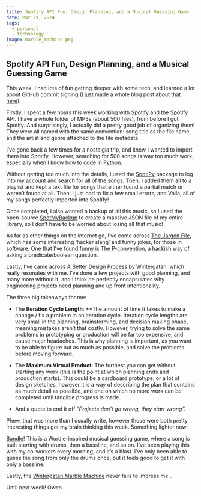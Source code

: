 ```yaml
---
title: Spotify API Fun, Design Planning, and a Musical Guessing Game
date: Mar 29, 2024
tags:
  - personal
  - technology
image: marble_machine.png
---
```

## Spotify API Fun, Design Planning, and a Musical Guessing Game

This week, I had lots of fun getting deeper with some tech, and learned a lot about GitHub commit signing (I just made a whole blog post about that [here](./March_29_2024)).

Firstly, I spent a few hours this week working with Spotify and the Spotify API. I have a whole folder of MP3s (about 500 files), from before I got Spotify. And surprisingly, I actually did a pretty good job of organizing them! They were all named with the same convention: song title as the file name, and the artist and genre attached to the file metadata.

I’ve gone back a few times for a nostalgia trip, and knew I wanted to import them into Spotify. However, searching for 500 songs is way too much work, especially when I know how to code in Python.

Without getting too much into the details, I used the [SpotiPy](https://spotipy.readthedocs.io/) package to log into my account and search for all of the songs. Then, I added them all to a playlist and kept a text file for songs that either found a partial match or weren’t found at all. Then, I just had to fix a few small errors, and Voila, all of my songs perfectly imported into Spotify!

Once completed, I also wanted a backup of all this music, so I used the open-source [SpotMyBackup](http://www.spotmybackup.com/) to create a massive JSON file of my entire library, so I don’t have to be worried about losing all that music!

As far as other things on the internet go, I’ve come across [The Jargon File](http://catb.org/jargon/html/), which has some interesting ‘hacker slang’ and funny jokes, for those in software. One that I’ve found funny is [The P-convention](http://catb.org/jargon/html/p-convention.html), a hackish way of asking a predicate/boolean question.

Lastly, I’ve came across [A Better Design Process](https://www.youtube.com/watch?v=gbuWJ48T0bE) by Wintergatan, which really resonates with me. I’ve done a few projects with good planning, and many more without it, and I think he perfectly encapsulates why engineering projects need planning and up front intentionality.

The three big takeaways for me:

* The **Iteration Cycle Length**: **The amount of time it takes to make a change / fix a problem in an iteration cycle. Iteration cycle lengths are very small in the planning, brainstorming, and decision making phase, meaning mistakes aren’t that costly. However, trying to solve the same problems in prototyping or production will be far too expensive, and cause major headaches. This is why planning is important, as you want to be able to figure out as much as possible, and solve the problems before moving forward.

* The **Maximum Virtual Product**: The furthest you can get without starting any work (this is the point at which planning ends and production starts). This could be a cardboard prototype, or a lot of design sketches, however it is a way of describing the plan that contains as much detail as possible, and one on which no more work can be completed until tangible progress is made.

* And a quote to end it off “*Projects don’t go wrong, they start wrong”.*

Phew, that was more than I usually write, however those were both pretty interesting things got my brain thinking this week. Something lighter now:

[Bandle](https://bandle.app/)! This is a Wordle-inspired musical guessing game, where a song is built starting with drums, then a bassline, and so on. I’ve been playing this with my co-workers every morning, and it’s a blast. I’ve only been able to guess the song from only the drums once, but it feels good to get it with only a bassline.

Lastly, the [Wintergatan Marble Machine](https://www.youtube.com/watch?v=IvUU8joBb1Q) never fails to impress me…

Until next week!
Owen
